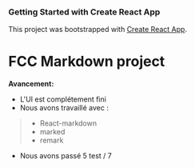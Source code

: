 ### Getting Started with Create React App

This project was bootstrapped with [Create React App](https://github.com/facebook/create-react-app).

# FCC Markdown project 

**Avancement:**
- L'UI est complétement fini 
- Nous avons travaillé avec : 
> *  React-markdown
> * marked
> * remark 
- Nous avons passé 5 test / 7
  >

